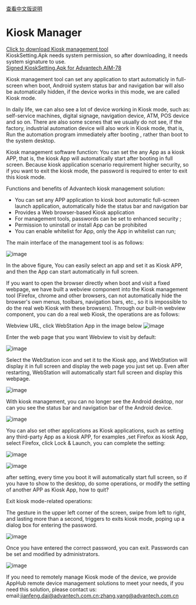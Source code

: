 [查看中文版说明](https://github.com/AIM-Android/KioskManager/blob/main/README_ZH.md)
# Kiosk Manager

[Click to download Kiosk management tool](https://github.com/AIM-Android/KioskManager/blob/main/KioskSetting_v1.0.5.apk)<br>
KioskSetting.Apk needs system permission, so after downloading, it needs system signature to use.<br>
[Signed KioskSetting.Apk for Advantech AIM-78](https://github.com/AIM-Android/KioskManager/blob/main/KioskSetting_v1.0.5_signed_aim78.apk)

Kiosk management tool can set any application to start automaticly in full-screen when boot, Android system status bar and navigation bar will also be automatically hidden, if the device works in this mode, we are called Kiosk mode.

In daily life, we can also see a lot of device working in Kiosk mode, such as: self-service machines, digital signage, navigation device, ATM, POS device and so on. There are also some scenes that we usually do not see, if the factory, industrial automation device will also work in Kiosk mode, that is, Run the automation program immediately after booting , rather than boot to the system desktop.

Kiosk management software function: You can set the any App as a kiosk APP, that is, the kiosk App will automatically start after booting in full screen. Because kiosk application scenario requirement higher security, so if you want to exit the kiosk mode, the password is required to enter to exit this kiosk mode.

Functions and benefits of Advantech kiosk management solution:

* You can set any APP application to kiosk boot automatic full-screen launch application, automatically hide the status bar and navigation bar
* Provides a Web browser-based Kiosk application
* For management tools, passwords can be set to enhanced security ;
* Permission to uninstall or install App can be prohibited 
* You can enable whitelist for App, only the App in whitelist can run;

The main interface of the management tool is as follows:

![image](https://user-images.githubusercontent.com/20899121/158548501-f0e24739-d7f5-43a1-9d64-c590ce12171b.png)

In the above figure, You can easily select an app and set it as Kiosk APP, and then the App can start automatically in full screen.

If you want to open the browser directly when boot and visit a fixed webpage, we have built a webview component into the Kiosk management tool (Firefox, chrome and other browsers, can not automatically hide the browser's own menus, toolbars, navigation bars, etc., so it is impossible to do the real web Kiosk with these browsers). Through our built-in webview component, you can do a real web Kiosk, the operations are as follows:

Webview URL, click WebStation App in the image below
![image](https://user-images.githubusercontent.com/20899121/158548549-989aba05-907b-4d1c-9b22-76d5bab933d8.png)

Enter the web page that you want Webview to visit by default:

![image](https://user-images.githubusercontent.com/20899121/158548604-48c78b7c-e5a1-442c-8869-7dcc9a7744e4.png)

Select the WebStation icon and set it to the Kiosk app, and WebStation will display it in full screen and display the web page you just set up. Even after restarting, WebStation will automatically start full screen and display this webpage.

![image](https://user-images.githubusercontent.com/20899121/158548641-3f4f8eb3-1d77-4305-aecb-0deb6cec7441.png)

With kiosk management, you can no longer see the Android desktop, nor can you see the status bar and navigation bar of the Android device.

![image](https://user-images.githubusercontent.com/20899121/158548682-2a8cbfe1-7e3c-4526-949d-9ed7fb36eab4.png)

You can also set other applications as Kiosk applications, such as setting any third-party App as a kiosk APP, for examples ,set Firefox as kiosk App, select Firefox, click Lock & Launch, you can complete the setting:

![image](https://user-images.githubusercontent.com/20899121/158551397-3290f424-913c-49bf-9011-bc47a363bb69.png)

![image](https://user-images.githubusercontent.com/20899121/158551398-be191c81-3b38-4445-aeec-22346869f5c7.png)

after setting, every time you boot it will automatically start full screen, so if you have to show to the desktop, do some operations, or modify the setting of another APP as Kiosk App, how to quit?

Exit kiosk mode-related operations:

The gesture in the upper left corner of the screen, swipe from left to right, and lasting more than a second, triggers to exits kiosk mode, poping up a dialog box for entering the password.

![image](https://user-images.githubusercontent.com/20899121/158551445-bd6c8ab8-da79-44be-83c1-6d518ef69738.png)

Once you have entered the correct password, you can exit. Passwords can be set and modified by administrators.

![image](https://user-images.githubusercontent.com/20899121/158551525-4c3d6a85-0626-496c-bc20-9a1f312ac94e.png)

If you need to remotely manage Kiosk mode of the device, we provide AppHub remote device management solutions to meet your needs, if you need this solution, please contact us:<br>
email:jianfeng.dai@advantech.com.cn;zhang.yang@advantech.com.cn
